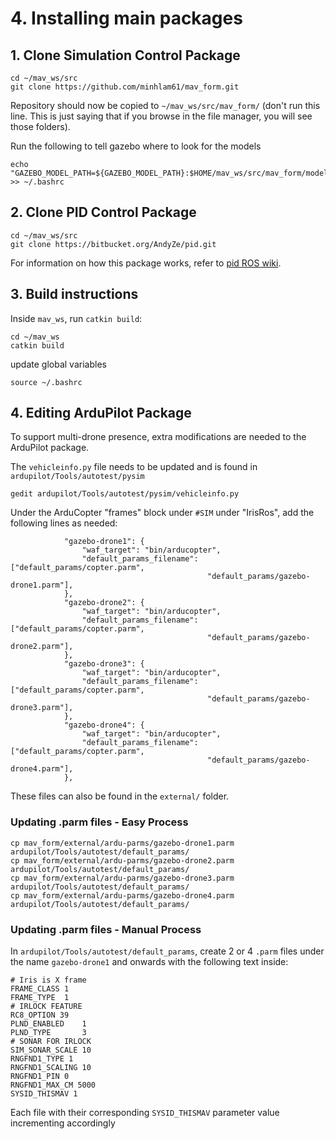 # 4. Installing main packages 


## 1. Clone Simulation Control Package

```
cd ~/mav_ws/src
git clone https://github.com/minhlam61/mav_form.git
```
Repository should now be copied to `~/mav_ws/src/mav_form/` (don't run this line. This is just saying that if you browse in the file manager, you will see those folders).

Run the following to tell gazebo where to look for the models 
```
echo "GAZEBO_MODEL_PATH=${GAZEBO_MODEL_PATH}:$HOME/mav_ws/src/mav_form/models" >> ~/.bashrc
```

## 2. Clone PID Control Package

```
cd ~/mav_ws/src
git clone https://bitbucket.org/AndyZe/pid.git
```
For information on how this package works, refer to [pid ROS wiki](http://wiki.ros.org/pid).


## 3. Build instructions
   Inside `mav_ws`, run `catkin build`:

```
cd ~/mav_ws
catkin build
```
update global variables
```
source ~/.bashrc
```

## 4. Editing ArduPilot Package

To support multi-drone presence, extra modifications are needed to the ArduPilot package.

The `vehicleinfo.py` file needs to be updated and is found in `ardupilot/Tools/autotest/pysim`
```
gedit ardupilot/Tools/autotest/pysim/vehicleinfo.py
```

Under the ArduCopter "frames" block under `#SIM` under "IrisRos", add the following lines as needed:

```
            "gazebo-drone1": {
                "waf_target": "bin/arducopter",
                "default_params_filename": ["default_params/copter.parm",
                                            "default_params/gazebo-drone1.parm"],
            },
            "gazebo-drone2": {
                "waf_target": "bin/arducopter",
                "default_params_filename": ["default_params/copter.parm",
                                            "default_params/gazebo-drone2.parm"],
            },
            "gazebo-drone3": {
                "waf_target": "bin/arducopter",
                "default_params_filename": ["default_params/copter.parm",
                                            "default_params/gazebo-drone3.parm"],
            },
            "gazebo-drone4": {
                "waf_target": "bin/arducopter",
                "default_params_filename": ["default_params/copter.parm",
                                            "default_params/gazebo-drone4.parm"],
            },
```

These files can also be found in the `external/` folder.

### Updating .parm files - Easy Process

```
cp mav_form/external/ardu-parms/gazebo-drone1.parm ardupilot/Tools/autotest/default_params/
cp mav_form/external/ardu-parms/gazebo-drone2.parm ardupilot/Tools/autotest/default_params/
cp mav_form/external/ardu-parms/gazebo-drone3.parm ardupilot/Tools/autotest/default_params/
cp mav_form/external/ardu-parms/gazebo-drone4.parm ardupilot/Tools/autotest/default_params/
```

### Updating .parm files - Manual Process

In  `ardupilot/Tools/autotest/default_params`, create 2 or 4 `.parm` files under the name `gazebo-drone1` and onwards with the following text inside:

```
# Iris is X frame
FRAME_CLASS 1
FRAME_TYPE  1
# IRLOCK FEATURE
RC8_OPTION 39
PLND_ENABLED    1
PLND_TYPE       3
# SONAR FOR IRLOCK
SIM_SONAR_SCALE 10
RNGFND1_TYPE 1
RNGFND1_SCALING 10
RNGFND1_PIN 0
RNGFND1_MAX_CM 5000
SYSID_THISMAV 1
```
Each file with their corresponding `SYSID_THISMAV` parameter value incrementing accordingly